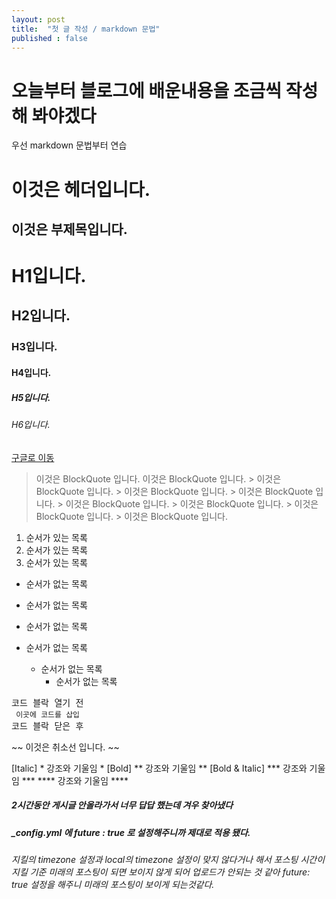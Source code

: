 ```yaml
---
layout: post
title:  "첫 글 작성 / markdown 문법"
published : false
---
```


# 오늘부터 블로그에 배운내용을 조금씩 작성해 봐야겠다
우선 markdown 문법부터 연습

이것은 헤더입니다.
===

이것은 부제목입니다.
---

# H1입니다.
## H2입니다.
### H3입니다.
#### H4입니다.
##### H5입니다.
###### H6입니다.

[구글로 이동](https://google.com)

> 이것은 BlockQuote 입니다.
> 이것은 BlockQuote 입니다.
	> 이것은 BlockQuote 입니다.
	> 이것은 BlockQuote 입니다.
	> 이것은 BlockQuote 입니다.
		> 이것은 BlockQuote 입니다.
		> 이것은 BlockQuote 입니다.
		> 이것은 BlockQuote 입니다.
		> 이것은 BlockQuote 입니다.


1. 순서가 있는 목록
2. 순서가 있는 목록
3. 순서가 있는 목록

* 순서가 없는 목록
* 순서가 없는 목록
* 순서가 없는 목록

* 순서가 없는 목록
	* 순서가 없는 목록
		* 순서가 없는 목록

<pre>코드 블락 열기 전 
<code> 이곳에 코드를 삽입</code> 
코드 블락 닫은 후</pre>


~~ 이것은 취소선 입니다. ~~

[Italic]          * 강조와 기울임 *
[Bold]           ** 강조와 기울임 **
[Bold & Italic] *** 강조와 기울임 ***
               **** 강조와 기울임 ****


##### 2시간동안 게시글 안올라가서 너무 답답 했는데 겨우 찾아냈다
##### _config.yml 에 future : true 로 설정해주니까 제대로 적용 됐다.
###### 지킬의 timezone 설정과 local의 timezone 설정이 맞지 않다거나 해서 포스팅 시간이 지킬 기준 미래의 포스팅이 되면 보이지 않게 되어 업로드가 안되는 것 같아 future: true 설정을 해주니 미래의 포스팅이 보이게 되는것같다.
